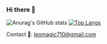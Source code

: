 ### Hi there 👋

<!--
**Leo125Jan/Leo125Jan** is a ✨ _special_ ✨ repository because its `README.md` (this file) appears on your GitHub profile.

Here are some ideas to get you started:

- 🔭 I’m currently working on ...
- 🌱 I’m currently learning ...
- 👯 I’m looking to collaborate on ...
- 🤔 I’m looking for help with ...
- 💬 Ask me about ...
- 📫 How to reach me: ...
- 😄 Pronouns: ...
- ⚡ Fun fact: ...
-->
![Anurag's GitHub stats](https://github-readme-stats.vercel.app/api?username=Leo125Jan&show_icons=true&theme=apprentice)
[![Top Langs](https://github-readme-stats.vercel.app/api/top-langs/?username=Leo125Jan&layout=compact)](https://github.com/anuraghazra/github-readme-stats)

Contact 💬: leomagic710@gmail.com
